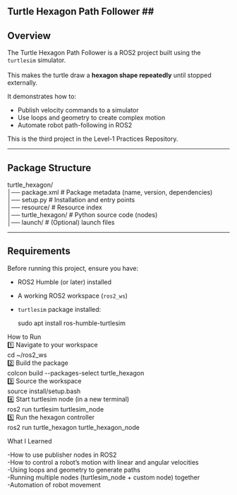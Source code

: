 ## Turtle Hexagon Path Follower ##<br>

## Overview<br>
The Turtle Hexagon Path Follower is a ROS2 project built using the `turtlesim` simulator.<br>  
This makes the turtle draw a **hexagon shape repeatedly** until stopped externally.  <br>

It demonstrates how to:<br>
- Publish velocity commands to a simulator<br>
- Use loops and geometry to create complex motion<br>
- Automate robot path-following in ROS2<br>

This is the third project in the Level-1 Practices Repository.<br>

---

## Package Structure<br>

turtle_hexagon/<br>
│── package.xml # Package metadata (name, version, dependencies)<br>
│── setup.py # Installation and entry points<br>
│── resource/ # Resource index<br>
│── turtle_hexagon/ # Python source code (nodes)<br>
│── launch/ # (Optional) launch files<br>


---

## Requirements<br>
Before running this project, ensure you have:<br>
- ROS2 Humble (or later) installed  <br>
- A working ROS2 workspace (`ros2_ws`)  <br>
- `turtlesim` package installed:  <br>

  sudo apt install ros-humble-turtlesim<br>

How to Run<br>
1️⃣ Navigate to your workspace<br>
  cd ~/ros2_ws<br>
2️⃣ Build the package<br>
  colcon build --packages-select turtle_hexagon<br>
3️⃣ Source the workspace<br>
  source install/setup.bash<br>
4️⃣ Start turtlesim node (in a new terminal)<br>
  ros2 run turtlesim turtlesim_node<br>
5️⃣ Run the hexagon controller<br>
  ros2 run turtle_hexagon turtle_hexagon_node<br>


What I Learned<br>

-How to use publisher nodes in ROS2<br>
-How to control a robot’s motion with linear and angular velocities<br>
-Using loops and geometry to generate paths<br>
-Running multiple nodes (turtlesim_node + custom node) together<br>
-Automation of robot movement<br>



